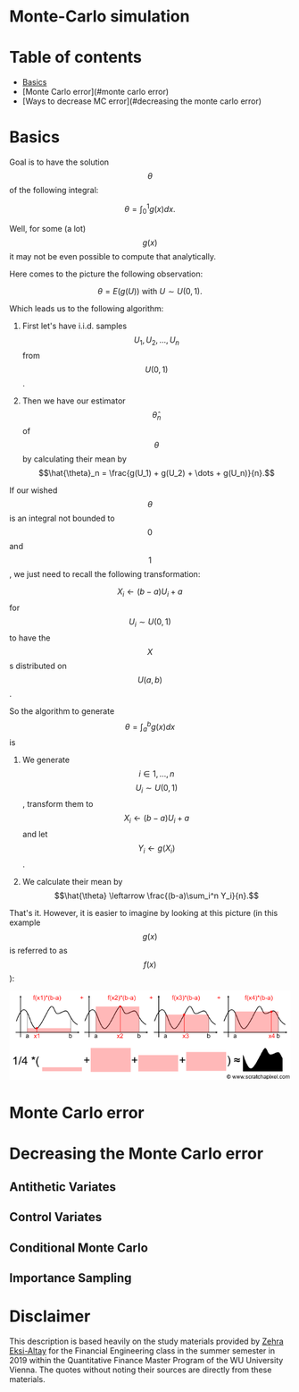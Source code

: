 # Monte-Carlo simulation

# Table of contents

* [Basics](#basics)
* [Monte Carlo error](#monte carlo error)
* [Ways to decrease MC error](#decreasing the monte carlo error)

# Basics

Goal is to have the solution $$\theta$$ of the following integral:

$$\theta = \int_0^1g(x)dx.$$

Well, for some (a lot) $$g(x)$$ it may not be even possible to compute that analytically. 

Here comes to the picture the following observation:

$$\theta = E(g(U)) \text{ with } U\sim U(0,1).$$

Which leads us to the following algorithm:

1. First let's have i.i.d. samples $$U_1, U_2, \dots, U_n$$ from $$U(0,1)$$.

2. Then we have our estimator $$\hat{\theta}_n$$ of $$\theta$$ by calculating their mean by $$\hat{\theta}_n = \frac{g(U_1) + g(U_2) + \dots + g(U_n)}{n}.$$

If our wished $$\theta$$ is an integral not bounded to $$0$$ and $$1$$, we just need to recall the following transformation:

$$X_i \leftarrow (b-a)U_i + a$$ for $$U_i \sim U(0,1)$$ to have the $$X$$s distributed on $$U(a,b)$$.  

So the algorithm to generate $$\theta = \int_a^bg(x)dx$$ is

1. We generate $$i \in 1,\dots,n$$ $$U_i \sim U(0,1)$$, transform them to $$X_i \leftarrow (b-a)U_i + a$$ and let $$Y_i \leftarrow g(X_i)$$.

2. We calculate their mean by $$\hat{\theta} \leftarrow \frac{(b-a)\sum_i^n Y_i}{n}.$$

That's it. However, it is easier to imagine by looking at this picture (in this example $$g(x)$$ is referred to as $$f(x)$$): 

![MCIntegration](./MCIntegration.png)

# Monte Carlo error



# Decreasing the Monte Carlo error

## Antithetic Variates

## Control Variates

## Conditional Monte Carlo

## Importance Sampling

# Disclaimer

This description is based heavily on the study materials provided by [Zehra Eksi-Altay](https://www.wu.ac.at/en/statmath/faculty-staff/faculty/zeksi) for the Financial Engineering class in the summer semester in 2019 within the Quantitative Finance Master Program of the WU University Vienna. The quotes without noting their sources are directly from these materials.